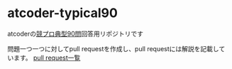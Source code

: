 # atcoder-typical90

atcoderの[競プロ典型90問](https://atcoder.jp/contests/typical90)回答用リポジトリです

問題一つ一つに対してpull requestを作成し、pull requestには解説を記載しています。
[pull request一覧](https://github.com/EndoNrak/atcoder-typical90/pulls?q=is%3Apr+is%3Aclosed)

